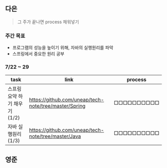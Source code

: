 ## 다은
> 그 주가 끝나면 process 채워넣기

### 주간 목표
- 프로그램의 성능을 높이기 위해, 자바의 실행원리를 파악
- 스프링에서 중요한 원리 공부
### 7/22 ~ 29
 | task                         | link    | process    |
| ---------------------------- | --- | ---------- |
| 스프링 요약 하기 채우기(1/2) |   https://github.com/uneap/tech-note/tree/master/Spring  | □□□□□□□□□□ |
| 자바 실행원리 (1/3)          |  https://github.com/uneap/tech-note/tree/master/Java   | □□□□□□□□□□ |

## 영준
